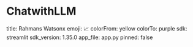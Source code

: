 # ChatwithLLM


title: Rahmans Watsonx
emoji: 📈
colorFrom: yellow
colorTo: purple
sdk: streamlit
sdk_version: 1.35.0
app_file: app.py
pinned: false
